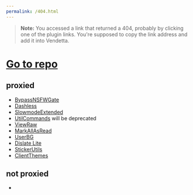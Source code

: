 ```yaml
---
permalink: /404.html
---
```

> **Note:** You accessed a link that returned a 404, probably by clicking one of the plugin links. You're supposed to copy the link address and add it into Vendetta.

# [Go to repo](https://github.com/aeongdesu/vdplugi)

## proxied
- [BypassNSFWGate](https://vd-plugins.github.io/proxy/aeongdesu.github.io/vdplugins/BypassNSFWGate)
- [Dashless](https://vd-plugins.github.io/proxy/aeongdesu.github.io/vdplugins/Dashless)
- [SlowmodeExtended](https://vd-plugins.github.io/proxy/aeongdesu.github.io/vdplugins/SlowmodeExtended)
- [UtilCommands](https://vd-plugins.github.io/proxy/aeongdesu.github.io/vdplugins/UtilCommands) will be deprecated
- [ViewRaw](https://vd-plugins.github.io/proxy/aeongdesu.github.io/vdplugins/ViewRaw)
- [MarkAllAsRead](https://vd-plugins.github.io/proxy/aeongdesu.github.io/vdplugins/MarkAllAsRead)
- [UserBG](https://vd-plugins.github.io/proxy/aeongdesu.github.io/vdplugins/UserBG)
- [Dislate Lite](https://vd-plugins.github.io/proxy/aeongdesu.github.io/vdplugins/Dislate)
- [StickerUtils](https://vd-plugins.github.io/proxy/aeongdesu.github.io/vdplugins/StickerUtils)
- [ClientThemes](https://vd-plugins.github.io/proxy/aeongdesu.github.io/vdplugins/ClientThemes)

## not proxied
- [ ](https://aeongdesu.github.io/vdplugins/Nothing)

